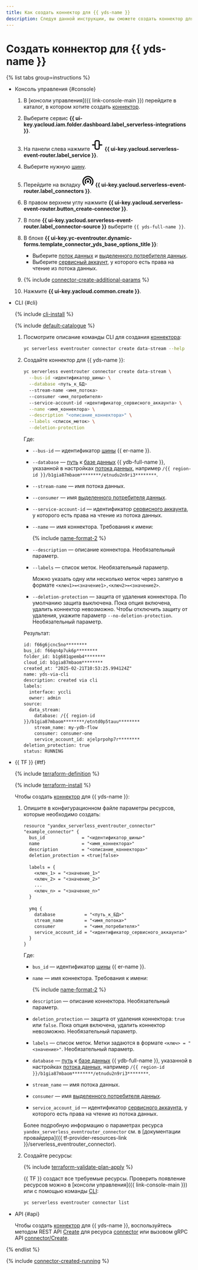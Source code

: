 ```yaml
---
title: Как создать коннектор для {{ yds-name }}
description: Следуя данной инструкции, вы сможете создать коннектор для {{ yds-full-name }}.
---
```


# Создать коннектор для {{ yds-name }}

{% list tabs group=instructions %}

- Консоль управления {#console}

  1. В [консоли управления]({{ link-console-main }}) перейдите в каталог, в котором хотите создать [коннектор](../../../concepts/eventrouter/connector.md).
  1. Выберите сервис **{{ ui-key.yacloud.iam.folder.dashboard.label_serverless-integrations }}**.
  1. На панели слева нажмите ![image](../../../../_assets/console-icons/object-align-center-vertical.svg) **{{ ui-key.yacloud.serverless-event-router.label_service }}**.
  1. Выберите нужную [шину](../../../concepts/eventrouter/bus.md).
  1. Перейдите на вкладку ![image](../../../../_assets/console-icons/broadcast-signal.svg) **{{ ui-key.yacloud.serverless-event-router.label_connectors }}**.
  1. В правом верхнем углу нажмите **{{ ui-key.yacloud.serverless-event-router.button_create-connector }}**.
  1. В поле **{{ ui-key.yacloud.serverless-event-router.label_connector-source }}** выберите `{{ yds-full-name }}`.
  1. В блоке **{{ ui-key.yc-eventrouter.dynamic-forms.template_connector_yds_base_options_title }}**:

      * Выберите [поток данных](../../../../data-streams/concepts/glossary.md#stream-concepts) и [выделенного потребителя данных](../../../../data-streams/concepts/glossary.md#consumers).
      * Выберите [сервисный аккаунт](../../../../iam/concepts/users/service-accounts.md), у которого есть права на чтение из потока данных.

  1. {% include [connector-create-additional-params](../../../../_includes/serverless-integrations/connector-create-additional-params.md) %}
  1. Нажмите **{{ ui-key.yacloud.common.create }}**.

- CLI {#cli}

  {% include [cli-install](../../../../_includes/cli-install.md) %}

  {% include [default-catalogue](../../../../_includes/default-catalogue.md) %}

  1. Посмотрите описание команды CLI для создания [коннектора](../../../concepts/eventrouter/connector.md):

      ```bash
      yc serverless eventrouter connector create data-stream --help
      ```

  1. Создайте коннектор для {{ yds-name }}:

      ```bash
      yc serverless eventrouter connector create data-stream \
        --bus-id <идентификатор_шины> \
        --database <путь_к_БД>
        --stream-name <имя_потока>
        --consumer <имя_потребителя>
        --service-account-id <идентификатор_сервисного_аккаунта> \
        --name <имя_коннектора> \
        --description "<описание_коннектора>" \
        --labels <список_меток> \
        --deletion-protection
      ```

      Где:

      * `--bus-id` — идентификатор [шины](../../../concepts/eventrouter/bus.md) {{ er-name }}.
      * `--database` — [путь](../../../../ydb/operations/connection.md#endpoint-and-path) к [базе данных](../../../../ydb/concepts/resources.md#database) {{ ydb-full-name }}, указанной в настройках [потока данных](../../../../data-streams/concepts/glossary.md#stream-concepts), например `/{{ region-id }}/b1gia87mbaom********/etnudu2n9ri3********`.
      * `--stream-name` — имя потока данных.
      * `--consumer` — имя [выделенного потребителя данных](../../../../data-streams/concepts/glossary.md#consumers).
      * `--service-account-id` — идентификатор [сервисного аккаунта](../../../../iam/concepts/users/service-accounts.md), у которого есть права на чтение из потока данных.
      * `--name` — имя коннектора. Требования к имени:

          {% include [name-format-2](../../../../_includes/name-format-2.md) %}

      * `--description` — описание коннектора. Необязательный параметр.
      * `--labels` — список меток. Необязательный параметр.

          Можно указать одну или несколько меток через запятую в формате `<ключ1>=<значение1>,<ключ2>=<значение2>`.

      * `--deletion-protection` — защита от удаления коннектора. По умолчанию защита выключена. Пока опция включена, удалить коннектор невозможно. Чтобы отключить защиту от удаления, укажите параметр `--no-deletion-protection`. Необязательный параметр.

      Результат:

      ```text
      id: f66g6jcnc5no********
      bus_id: f66qn4p7uk6p********
      folder_id: b1g681qpemb4********
      cloud_id: b1gia87mbaom********
      created_at: "2025-02-21T10:53:25.994124Z"
      name: yds-via-cli
      description: created via cli
      labels:
        interface: yccli
        owner: admin
      source:
        data_stream:
          database: /{{ region-id }}/b1gia87mbaom********/etntd0p5tauu********
          stream_name: my-ydb-flow
          consumer: consumer-one
          service_account_id: ajelprpohp7r********
      deletion_protection: true
      status: RUNNING
      ```

- {{ TF }} {#tf}

  {% include [terraform-definition](../../../../_tutorials/_tutorials_includes/terraform-definition.md) %}

  {% include [terraform-install](../../../../_includes/terraform-install.md) %}

  Чтобы создать [коннектор](../../../concepts/eventrouter/connector.md) для {{ yds-name }}:

  1. Опишите в конфигурационном файле параметры ресурсов, которые необходимо создать:

      ```hcl
      resource "yandex_serverless_eventrouter_connector" "example_connector" {
        bus_id              = "<идентификатор_шины>"
        name                = "<имя_коннектора>"
        description         = "<описание_коннектора>"
        deletion_protection = <true|false>

        labels = {
          <ключ_1> = "<значение_1>"
          <ключ_2> = "<значение_2>"
          ...
          <ключ_n> = "<значение_n>"
        }

        ymq {
          database           = "<путь_к_БД>"
          stream_name        = "<имя_потока>"
          consumer           = "<имя_потребителя>"
          service_account_id = "<идентификатор_сервисного_аккаунта>"
        }
      }
      ```

      Где:

      * `bus_id` — идентификатор [шины](../../../concepts/eventrouter/bus.md) {{ er-name }}.
      * `name` — имя коннектора. Требования к имени:

          {% include [name-format-2](../../../../_includes/name-format-2.md) %}

      * `description` — описание коннектора. Необязательный параметр.
      * `deletion_protection` — защита от удаления коннектора: `true` или `false`. Пока опция включена, удалить коннектор невозможно. Необязательный параметр.
      * `labels` — список меток. Метки задаются в формате `<ключ> = "<значение>"`. Необязательный параметр.
      * `database` — [путь](../../../../ydb/operations/connection.md#endpoint-and-path) к [базе данных](../../../../ydb/concepts/resources.md#database) {{ ydb-full-name }}, указанной в настройках [потока данных](../../../../data-streams/concepts/glossary.md#stream-concepts), например `/{{ region-id }}/b1gia87mbaom********/etnudu2n9ri3********`.
      * `stream_name` — имя потока данных.
      * `consumer` — имя [выделенного потребителя данных](../../../../data-streams/concepts/glossary.md#consumers).
      * `service_account_id` — идентификатор [сервисного аккаунта](../../../../iam/concepts/users/service-accounts.md), у которого есть права на чтение из потока данных.

      Более подробную информацию о параметрах ресурса `yandex_serverless_eventrouter_connector` см. в [документации провайдера]({{ tf-provider-resources-link }}/serverless_eventrouter_connector).

  1. Создайте ресурсы:

      {% include [terraform-validate-plan-apply](../../../../_tutorials/_tutorials_includes/terraform-validate-plan-apply.md) %}

      {{ TF }} создаст все требуемые ресурсы. Проверить появление ресурсов можно в [консоли управления]({{ link-console-main }}) или с помощью команды [CLI](../../../../cli/):

      ```bash
      yc serverless eventrouter connector list
      ```

- API {#api}

  Чтобы создать [коннектор](../../../concepts/eventrouter/connector.md) для {{ yds-name }}, воспользуйтесь методом REST API [Create](../../../../serverless-integrations/eventrouter/api-ref/Connector/create.md) для ресурса [connector](../../../../serverless-integrations/eventrouter/api-ref/Connector/index.md) или вызовом gRPC API [connector/Create](../../../../serverless-integrations/eventrouter/api-ref/grpc/Connector/create.md).

{% endlist %}

{% include [connector-created-running](../../../../_includes/serverless-integrations/connector-created-running.md) %}